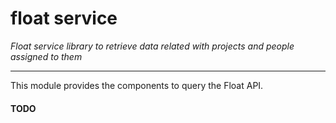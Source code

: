 float service
=============

_Float service library to retrieve data related with projects and people assigned to them_

--------

This module provides the components to query the Float API.

#### TODO
